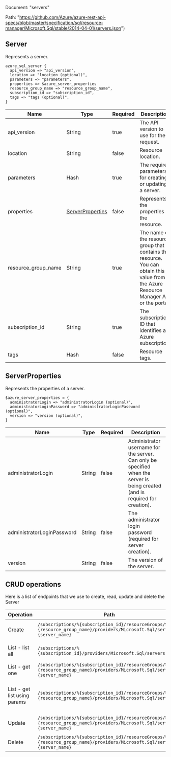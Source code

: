 Document: "servers"


Path: "https://github.com/Azure/azure-rest-api-specs/blob/master/specification/sql/resource-manager/Microsoft.Sql/stable/2014-04-01/servers.json")

## Server

Represents a server.

```puppet
azure_sql_server {
  api_version => "api_version",
  location => "location (optional)",
  parameters => "parameters",
  properties => $azure_server_properties
  resource_group_name => "resource_group_name",
  subscription_id => "subscription_id",
  tags => "tags (optional)",
}
```

| Name        | Type           | Required       | Description       |
| ------------- | ------------- | ------------- | ------------- |
|api_version | String | true | The API version to use for the request. |
|location | String | false | Resource location. |
|parameters | Hash | true | The required parameters for creating or updating a server. |
|properties | [ServerProperties](#serverproperties) | false | Represents the properties of the resource. |
|resource_group_name | String | true | The name of the resource group that contains the resource. You can obtain this value from the Azure Resource Manager API or the portal. |
|subscription_id | String | true | The subscription ID that identifies an Azure subscription. |
|tags | Hash | false | Resource tags. |
        
## ServerProperties

Represents the properties of a server.

```puppet
$azure_server_properties = {
  administratorLogin => "administratorLogin (optional)",
  administratorLoginPassword => "administratorLoginPassword (optional)",
  version => "version (optional)",
}
```

| Name        | Type           | Required       | Description       |
| ------------- | ------------- | ------------- | ------------- |
|administratorLogin | String | false | Administrator username for the server. Can only be specified when the server is being created (and is required for creation). |
|administratorLoginPassword | String | false | The administrator login password (required for server creation). |
|version | String | false | The version of the server. |



## CRUD operations

Here is a list of endpoints that we use to create, read, update and delete the Server

| Operation | Path | Verb | Description | OperationID |
| ------------- | ------------- | ------------- | ------------- | ------------- |
|Create|`/subscriptions/%{subscription_id}/resourceGroups/%{resource_group_name}/providers/Microsoft.Sql/servers/%{server_name}`|Put|Creates or updates a new server.|Servers_CreateOrUpdate|
|List - list all|`/subscriptions/%{subscription_id}/providers/Microsoft.Sql/servers`|Get|Returns a list of servers.|Servers_List|
|List - get one|`/subscriptions/%{subscription_id}/resourceGroups/%{resource_group_name}/providers/Microsoft.Sql/servers/%{server_name}`|Get|Gets a server.|Servers_Get|
|List - get list using params|`/subscriptions/%{subscription_id}/resourceGroups/%{resource_group_name}/providers/Microsoft.Sql/servers`|Get|Returns a list of servers in a resource group.|Servers_ListByResourceGroup|
|Update|`/subscriptions/%{subscription_id}/resourceGroups/%{resource_group_name}/providers/Microsoft.Sql/servers/%{server_name}`|Put|Creates or updates a new server.|Servers_CreateOrUpdate|
|Delete|`/subscriptions/%{subscription_id}/resourceGroups/%{resource_group_name}/providers/Microsoft.Sql/servers/%{server_name}`|Delete|Deletes a SQL server.|Servers_Delete|
